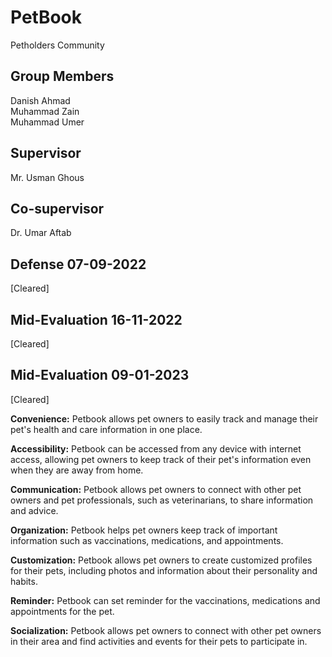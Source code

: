 <h1>PetBook</h1>
Petholders Community

<h2>Group Members</h2>
Danish Ahmad<br>
Muhammad Zain<br>
Muhammad Umer<br>

<h2>Supervisor</h2>
Mr. Usman Ghous
<h2>Co-supervisor</h2>
Dr. Umar Aftab
<h2>Defense 07-09-2022</h2> [Cleared]
<h2>Mid-Evaluation  16-11-2022</h2> [Cleared]
<h2>Mid-Evaluation  09-01-2023</h2> [Cleared]


**Convenience:** Petbook allows pet owners to easily track and manage their pet's health and care information in one place.

**Accessibility:** Petbook can be accessed from any device with internet access, allowing pet owners to keep track of their pet's information even when they are away from home.

**Communication:** Petbook allows pet owners to connect with other pet owners and pet professionals, such as veterinarians, to share information and advice.

**Organization:** Petbook helps pet owners keep track of important information such as vaccinations, medications, and appointments.

**Customization:** Petbook allows pet owners to create customized profiles for their pets, including photos and information about their personality and habits.

**Reminder:** Petbook can set reminder for the vaccinations, medications and appointments for the pet.

**Socialization:** Petbook allows pet owners to connect with other pet owners in their area and find activities and events for their pets to participate in.
